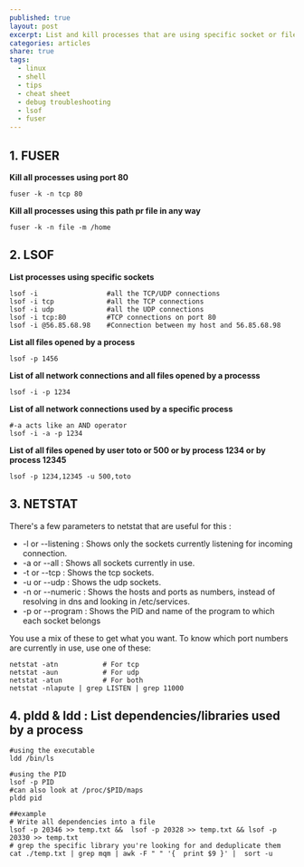 ```yaml
---
published: true
layout: post
excerpt: List and kill processes that are using specific socket or file
categories: articles
share: true
tags:
  - linux
  - shell
  - tips
  - cheat sheet
  - debug troubleshooting
  - lsof
  - fuser
---
```


## 1. FUSER
**Kill all processes using port 80**
```shell
fuser -k -n tcp 80
```

**Kill all processes using this path pr file in any way**
```shell
fuser -k -n file -m /home
```
## 2. LSOF
**List processes using specific sockets**	
```shell
lsof -i                 #all the TCP/UDP connections
lsof -i tcp             #all the TCP connections
lsof -i udp             #all the UDP connections
lsof -i tcp:80          #TCP connections on port 80
lsof -i @56.85.68.98    #Connection between my host and 56.85.68.98
```

**List all files opened by a process**
```shell
lsof -p 1456
```

**List of all network connections and all files opened by a processs**
```shell
lsof -i -p 1234
```

**List of all network connections used by a specific process**
```shell
#-a acts like an AND operator
lsof -i -a -p 1234
```

**List of all files opened by user toto or 500 or by process 1234 or by process 12345**
```shell
lsof -p 1234,12345 -u 500,toto
```

## 3. NETSTAT
There's a few parameters to netstat that are useful for this :
- -l or --listening : Shows only the sockets currently listening for incoming connection. 
- -a or --all : Shows all sockets currently in use. 
- -t or --tcp : Shows the tcp sockets. 
- -u or --udp : Shows the udp sockets. 
- -n or --numeric : Shows the hosts and ports as numbers, instead of resolving in dns and looking in /etc/services. 
- -p or --program : Shows the PID and name of the program to which each socket belongs


You use a mix of these to get what you want. To know which port numbers are currently in use, use one of these:

```shell
netstat -atn           # For tcp
netstat -aun           # For udp
netstat -atun          # For both
netstat -nlapute | grep LISTEN | grep 11000
```

## 4. pldd & ldd : List dependencies/libraries used by a process

```shell
#using the executable
ldd /bin/ls

#using the PID
lsof -p PID
#can also look at /proc/$PID/maps
pldd pid

##example
# Write all dependencies into a file
lsof -p 20346 >> temp.txt &&  lsof -p 20328 >> temp.txt && lsof -p  20330 >> temp.txt
# grep the specific library you're looking for and deduplicate them
cat ./temp.txt | grep mqm | awk -F " " '{  print $9 }' |  sort -u 
```
